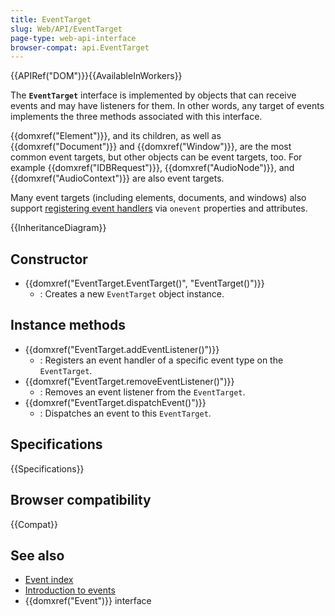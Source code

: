 ```yaml
---
title: EventTarget
slug: Web/API/EventTarget
page-type: web-api-interface
browser-compat: api.EventTarget
---
```


{{APIRef("DOM")}}{{AvailableInWorkers}}

The **`EventTarget`** interface is implemented by objects that can receive events and may have listeners for them.
In other words, any target of events implements the three methods associated with this interface.

{{domxref("Element")}}, and its children, as well as {{domxref("Document")}} and {{domxref("Window")}}, are the most common event targets,
but other objects can be event targets, too.
For example {{domxref("IDBRequest")}}, {{domxref("AudioNode")}}, and {{domxref("AudioContext")}} are also event targets.

Many event targets (including elements, documents, and windows) also support [registering event handlers](/en-US/docs/Web/API/Document_Object_Model/Events#registering_event_handlers) via `onevent` properties and attributes.

{{InheritanceDiagram}}

## Constructor

- {{domxref("EventTarget.EventTarget()", "EventTarget()")}}
  - : Creates a new `EventTarget` object instance.

## Instance methods

- {{domxref("EventTarget.addEventListener()")}}
  - : Registers an event handler of a specific event type on the `EventTarget`.
- {{domxref("EventTarget.removeEventListener()")}}
  - : Removes an event listener from the `EventTarget`.
- {{domxref("EventTarget.dispatchEvent()")}}
  - : Dispatches an event to this `EventTarget`.

## Specifications

{{Specifications}}

## Browser compatibility

{{Compat}}

## See also

- [Event index](/en-US/docs/Web/API/Document_Object_Model/Events#event_index)
- [Introduction to events](/en-US/docs/Learn_web_development/Core/Scripting/Events)
- {{domxref("Event")}} interface
